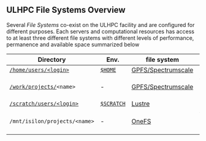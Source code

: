## ULHPC File Systems Overview

<!--content-start-->

Several _File Systems_ co-exist on the ULHPC facility and are configured for different purposes.
Each servers and computational resources has access to at least three different file systems with different levels of performance, permanence and available space summarized below

<!--table-start-->

| Directory                                                                                            | Env.                                                         | file system                                  | backup                               |
|------------------------------------------------------------------------------------------------------|--------------------------------------------------------------|----------------------------------------------|--------------------------------------|
| [`/home/users/<login>`](../filesystems/gpfs.md#global-home-directory-home)                           | [`$HOME`](../filesystems/gpfs.md#global-home-directory-home) | [GPFS/Spectrumscale](../filesystems/gpfs.md) | no                                   |
| [`/work/projects/`](../filesystems/gpfs.md#global-project-directory-projecthomeworkprojects)`<name>` | -                                                            | [GPFS/Spectrumscale](../filesystems/gpfs.md) | yes (partial, `backup` subdirectory) |
| [`/scratch/users/<login>`](../filesystems/lustre.md)                                                 | [`$SCRATCH`](../filesystems/lustre.md)                       | [Lustre](../filesystems/lustre.md)           | no                                   |
| `/mnt/isilon/projects/<name>`                                                                        | -                                                            | [OneFS](../filesystems/isilon.md)            | yes (live sync and snapshots)        |
